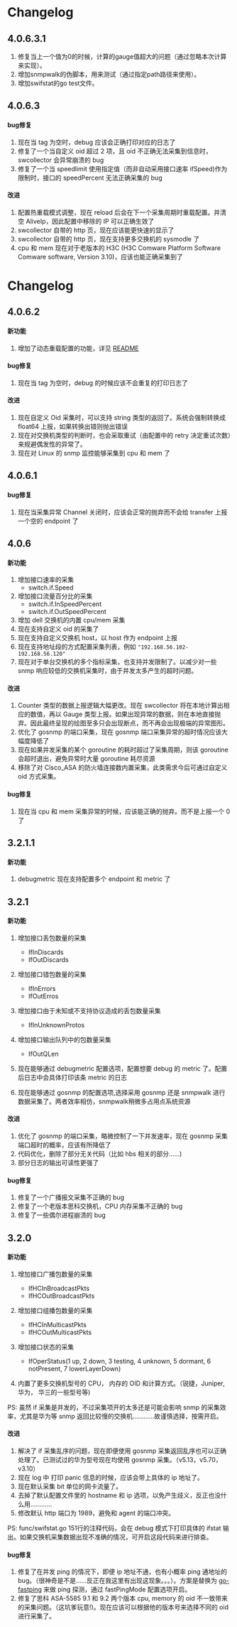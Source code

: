 # Changelog #
## 4.0.6.3.1 ##
1. 修复当上一个值为0的时候，计算的gauge值超大的问题（通过忽略本次计算来实现）。
2. 增加snmpwalk的伪脚本，用来测试（通过指定path路径来使用）。
3. 增加swifstat的go test文件。

## 4.0.6.3 ##
#### bug修复 ####
1. 现在当 tag 为空时，debug 应该会正确打印对应的日志了
2. 修复了一个当自定义 oid 超过 2 项，且 oid 不正确无法采集到信息时，swcollector 会异常崩溃的 bug
3. 修复了一个当 speedlimit 使用指定值（而非自动采用接口速率 ifSpeed)作为限制时，接口的 speedPercent 无法正确采集的 bug
#### 改进 ####
1. 配置热重载模式调整，现在 reload 后会在下一个采集周期时重载配置。并清空 AliveIp，因此配置中移除的 IP 可以正确生效了
2. swcollector 自带的 http 页，现在应该能更快速的显示了
3. swcollector 自带的 http 页，现在支持更多交换机的 sysmodle 了
4. cpu 和 mem 现在对于老版本的 H3C (H3C Comware Platform Software Comware software, Version 3.10)，应该也能正确采集到了


# Changelog #
## 4.0.6.2 ##
#### 新功能 ####
1. 增加了动态重载配置的功能，详见 [README](https://github.com/gaochao1/swcollector/blob/master/README.md})
#### bug修复 ####
1. 现在当 tag 为空时，debug 的时候应该不会重复的打印日志了
#### 改进 ####
1. 现在自定义 Oid 采集时，可以支持 string 类型的返回了。系统会强制转换成 float64 上报，如果转换出错则抛出错误
2. 现在对交换机类型的判断时，也会采取重试（由配置中的 retry 决定重试次数）来规避偶发性的异常了。
3. 现在对 Linux 的 snmp 监控能够采集到 cpu 和 mem 了


## 4.0.6.1 ##
#### bug修复 ####
1. 现在当采集异常 Channel 关闭时，应该会正常的抛弃而不会给 transfer 上报一个空的 endpoint 了

## 4.0.6 ##
#### 新功能 ####
1. 增加接口速率的采集
	* switch.if.Speed
2. 增加接口流量百分比的采集
	* switch.if.InSpeedPercent
	* switch.if.OutSpeedPercent
3. 增加 dell 交换机的内置 cpu/mem 采集
4. 现在支持自定义 oid 的采集了
5. 现在支持自定义交换机 host，以 host 作为 endpoint 上报
6. 现在支持地址段的方式配置采集列表，例如 ```"192.168.56.102-192.168.56.120"```
7. 现在对于单台交换机的多个指标采集，也支持并发限制了。以减少对一些 snmp 响应较低的交换机采集时，由于并发太多产生的超时问题。
 
#### 改进 ####
1. Counter 类型的数据上报逻辑大幅更改。现在 swcollector 将在本地计算出相应的数值，再以 Gauge 类型上报。如果出现异常的数据，则在本地直接抛弃。因此最终呈现的绘图至多只会出现断点，而不再会出现极端的异常图形。
2. 优化了 gosnmp 的端口采集，现在 gosnmp 端口采集异常的超时情况应该大幅度降低了
3. 现在如果并发采集的某个 goroutine 的耗时超过了采集周期，则该 goroutine 会超时退出，避免异常时大量 goroutine 耗尽资源
4. 移除了对 Cisco_ASA 的防火墙连接数内置采集，此类需求今后可通过自定义 oid 方式采集。

#### bug修复 ####
1. 现在当 cpu 和 mem 采集异常的时候，应该能正确的抛弃。而不是上报一个 0 了


## 3.2.1.1 ##
#### 新功能 ####
1. debugmetric 现在支持配置多个 endpoint 和 metric 了
## 3.2.1 ##
#### 新功能 ####
1. 增加接口丢包数量的采集
	* IfInDiscards
	* IfOutDiscards

2. 增加接口错包数量的采集
	* IfInErrors
	* IfOutErros
	
3. 增加接口由于未知或不支持协议造成的丢包数量采集
	* IfInUnknownProtos
	
4. 增加接口输出队列中的包数量采集
	* IfOutQLen

5. 现在能够通过 debugmetric 配置选项，配置想要 debug 的 metric 了。配置后日志中会具体打印该条 metric 的日志

6. 现在能够通过 gosnmp 的配置选项,选择采用 gosnmp 还是 snmpwalk 进行数据采集了。两者效率相仿，snmpwalk稍微多占用点系统资源

#### 改进 ####
1. 优化了 gosnmp 的端口采集，略微控制了一下并发速率，现在 gosnmp 采集端口超时的概率，应该有所降低了
2. 代码优化，删除了部分无关代码（比如 hbs 相关的部分……)
3. 部分日志的输出可读性更强了

#### bug修复 ####
1. 修复了一个广播报文采集不正确的 bug
2. 修复了一个老版本思科交换机，CPU 内存采集不正确的 bug
3. 修复了一些偶尔进程崩溃的 bug

## 3.2.0 ##
#### 新功能 ####
1. 增加接口广播包数量的采集
	* IfHCInBroadcastPkts
	* IfHCOutBroadcastPkts

2. 增加接口组播包数量的采集
	* IfHCInMulticastPkts
	* IfHCOutMulticastPkts

3. 增加接口状态的采集
	* IfOperStatus(1 up, 2 down, 3 testing, 4 unknown, 5 dormant, 6 notPresent, 7 lowerLayerDown)

4. 内置了更多交换机型号的 CPU， 内存的 OID 和计算方式。（锐捷，Juniper, 华为， 华三的一些型号等)

PS: 虽然 if 采集是并发的，不过采集项开的太多还是可能会影响 snmp 的采集效率，尤其是华为等 snmp 返回比较慢的交换机…………故谨慎选择，按需开启。

#### 改进 ####
1. 解决了 if 采集乱序的问题，现在即便使用 gosnmp 采集返回乱序也可以正确处理了。已测试过的华为型号现在均使用 gosnmp 采集。（v5.13，v5.70，v3.10）
2. 现在 log 中 打印 panic 信息的时候，应该会带上具体的 ip 地址了。
3. 现在默认采集 bit 单位的网卡流量了。
4. 去掉了默认配置文件里的 hostname 和 ip 选项，以免产生歧义，反正也没什么用…………
5. 修改默认 http 端口为 1989，避免和 agent 的端口冲突。

PS: func/swifstat.go 151行的注释代码，会在 debug 模式下打印具体的 ifstat 输出。如果交换机采集数据出现不准确的情况，可开启这段代码来进行排查。

#### bug修复 ####
1. 修复了在并发 ping 的情况下，即便 ip 地址不通，也有小概率 ping 通地址的 bug。（很神奇是不是……反正在我这里有出现这现象。。。）。方案是替换为 [go-fastping](https://github.com/tatsushid/go-fastping) 来做 ping 探测，通过 fastPingMode 配置选项开启。
2. 修复了思科 ASA-5585 9.1 和 9.2 两个版本 cpu, memory 的 oid 不一致带来的采集问题。（这坑爹玩意!)。现在应该可以根据他的版本号来选择不同的 oid 进行采集了。